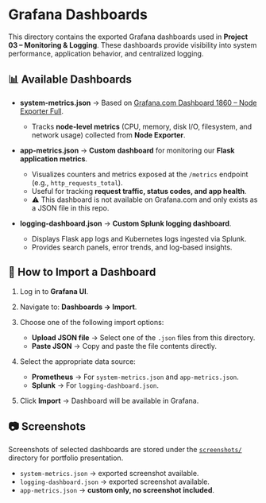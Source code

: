 # Grafana Dashboards

This directory contains the exported Grafana dashboards used in **Project 03 – Monitoring & Logging**. These dashboards provide visibility into system performance, application behavior, and centralized logging.

## 📊 Available Dashboards

* **system-metrics.json** → Based on [Grafana.com Dashboard 1860 – Node Exporter Full](https://grafana.com/grafana/dashboards/1860-node-exporter-full/).

  * Tracks **node-level metrics** (CPU, memory, disk I/O, filesystem, and network usage) collected from **Node Exporter**.

* **app-metrics.json** → **Custom dashboard** for monitoring our **Flask application metrics**.

  * Visualizes counters and metrics exposed at the `/metrics` endpoint (e.g., `http_requests_total`).
  * Useful for tracking **request traffic, status codes, and app health**.
  * ⚠️ This dashboard is not available on Grafana.com and only exists as a JSON file in this repo.

* **logging-dashboard.json** → **Custom Splunk logging dashboard**.

  * Displays Flask app logs and Kubernetes logs ingested via Splunk.
  * Provides search panels, error trends, and log-based insights.

## 🚀 How to Import a Dashboard

1. Log in to **Grafana UI**.
2. Navigate to: **Dashboards → Import**.
3. Choose one of the following import options:

   * **Upload JSON file** → Select one of the `.json` files from this directory.
   * **Paste JSON** → Copy and paste the file contents directly.
4. Select the appropriate data source:

   * **Prometheus** → For `system-metrics.json` and `app-metrics.json`.
   * **Splunk** → For `logging-dashboard.json`.
5. Click **Import** → Dashboard will be available in Grafana.

## 📷 Screenshots

Screenshots of selected dashboards are stored under the [`screenshots/`](../screenshots/) directory for portfolio presentation.

* `system-metrics.json` → exported screenshot available.
* `logging-dashboard.json` → exported screenshot available.
* `app-metrics.json` → **custom only, no screenshot included**.

